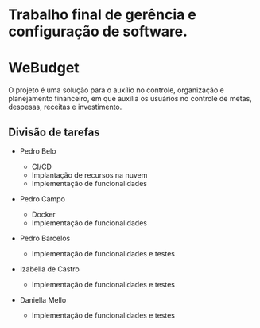 # Trabalho final de gerência e configuração de software. 

# WeBudget

O projeto é uma solução para o auxílio no controle, organização e planejamento financeiro, em que auxilia os usuários no controle de metas, despesas, receitas e investimento.



## Divisão de tarefas

* Pedro Belo
  * CI/CD 
  * Implantação de recursos na nuvem
  * Implementação de funcionalidades
 
* Pedro Campo
  * Docker
  * Implementação de funcionalidades

* Pedro Barcelos
  *  Implementação de funcionalidades e testes
* Izabella de Castro
  * Implementação de funcionalidades e testes
* Daniella Mello
  * Implementação de funcionalidades e testes 
